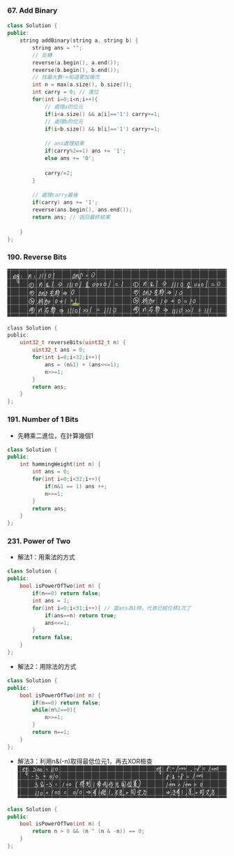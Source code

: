 ### 67. Add Binary
```cpp
class Solution {
public:
    string addBinary(string a, string b) {
        string ans = "";
        // 反轉
        reverse(a.begin(), a.end());
        reverse(b.begin(), b.end());
        // 找最大數->知道要加幾次
        int n = max(a.size(), b.size());
        int carry = 0; // 進位
        for(int i=0;i<n;i++){
            // 處理a的位元
            if(i<a.size() && a[i]=='1') carry+=1;
            // 處理b的位元
            if(i<b.size() && b[i]=='1') carry+=1;

            // ans處理結果
            if(carry%2==1) ans += '1';
            else ans += '0';

            carry/=2;
        }

        // 處理carry最後
        if(carry) ans += '1';
        reverse(ans.begin(), ans.end());
        return ans; // 返回最終結果

    }
};
```
### 190. Reverse Bits
![upgit_20241120_1732093818.png](https://raw.githubusercontent.com/kcwc1029/obsidian-upgit-image/main/2024/11/upgit_20241120_1732093818.png)
```c
class Solution {
public:
    uint32_t reverseBits(uint32_t n) {
        uint32_t ans = 0;
        for(int i=0;i<32;i++){
            ans = (n&1) + (ans<<=1);
            n>>=1;
        }
        return ans;
    }
};
```
### 191. Number of 1 Bits
- 先轉乘二進位，在計算幾個1
```cpp
class Solution {
public:
    int hammingWeight(int n) {
        int ans = 0;
        for(int i=0;i<32;i++){
            if(n&1 == 1) ans ++;
            n>>=1;
        }
        return ans;
    }
};
```
### 231. Power of Two
- 解法1：用乘法的方式
```cpp
class Solution {
public:
    bool isPowerOfTwo(int n) {
        if(n==0) return false;
        int ans = 1;
        for(int i=0;i<31;i++){ // 當ans為1時，代表已經位移1次了
            if(ans==n) return true;
            ans<<=1;
        }
        return false;
    }
};
```
- 解法2：用除法的方式
```cpp
class Solution {
public:
    bool isPowerOfTwo(int n) {
        if(n==0) return false;
        while(n%2==0){
            n>>=1;
        }
        return n==1;
    }
};
```
- 解法3：利用n&(-n)取得最低位元1，再去XOR檢查
![upgit_20241120_1732097946.png](https://raw.githubusercontent.com/kcwc1029/obsidian-upgit-image/main/2024/11/upgit_20241120_1732097946.png)

```cpp
class Solution {
public:
    bool isPowerOfTwo(int n) {
        return n > 0 && (n ^ (n & -n)) == 0;
    }
};
```












